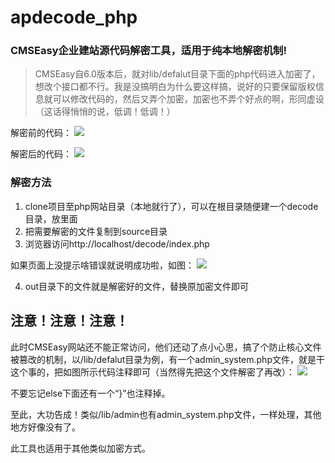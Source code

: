 # apdecode_php

### CMSEasy企业建站源代码解密工具，适用于纯本地解密机制!
> CMSEasy自6.0版本后，就对lib/defalut目录下面的php代码进入加密了，想改个接口都不行。我是没搞明白为什么要这样搞，说好的只要保留版权信息就可以修改代码的，然后又弄个加密，加密也不弄个好点的啊，形同虚设（这话得悄悄的说，低调！低调！）

解密前的代码：
![](https://raw.githubusercontent.com/wiki/inmyjs/apdecode_php/images/1.png)

解密后的代码：
![](https://raw.githubusercontent.com/wiki/inmyjs/apdecode_php/images/images/2.png)

### 解密方法
1. clone项目至php网站目录（本地就行了），可以在根目录随便建一个decode目录，放里面
2. 把需要解密的文件复制到source目录
3. 浏览器访问http://localhost/decode/index.php

如果页面上没提示啥错误就说明成功啦，如图：
![](https://raw.githubusercontent.com/wiki/inmyjs/apdecode_php/images/images/4.png)

4. out目录下的文件就是解密好的文件，替换原加密文件即可

## 注意！注意！注意！
此时CMSEasy网站还不能正常访问，他们还动了点小心思，搞了个防止核心文件被篡改的机制，以/lib/defalut目录为例，有一个admin_system.php文件，就是干这个事的，把如图所示代码注释即可（当然得先把这个文件解密了再改）：
![](https://raw.githubusercontent.com/wiki/inmyjs/apdecode_php/images/images/3.png)

不要忘记else下面还有一个“}”也注释掉。

至此，大功告成！类似/lib/admin也有admin_system.php文件，一样处理，其他地方好像没有了。

此工具也适用于其他类似加密方式。

